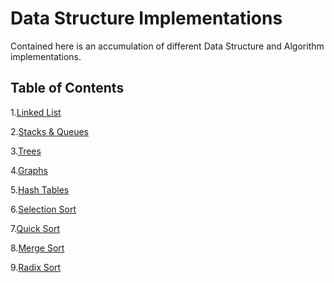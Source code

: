 # Data Structure Implementations
Contained here is an accumulation of different Data Structure and Algorithm implementations. 

## Table of Contents

1.[Linked List]()

2.[Stacks & Queues]()

3.[Trees]()

4.[Graphs]()

5.[Hash Tables]()

6.[Selection Sort]()

7.[Quick Sort]()

8.[Merge Sort]()

9.[Radix Sort]()
